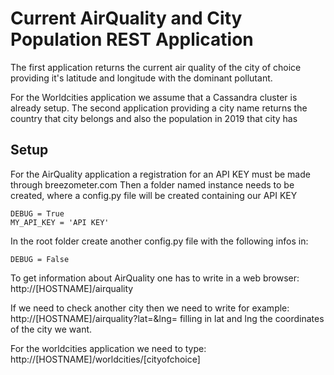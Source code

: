 # Current AirQuality and City Population REST Application

The first application returns the current air quality of the city of choice providing it's latitude and longitude with the dominant pollutant.

For the Worldcities application we assume that a Cassandra cluster is already setup.
The second application providing a city name returns the country that city belongs and also the population in 2019 that city has

## Setup

For the AirQuality application a registration for an API KEY must be made through breezometer.com
Then a folder named   instance  needs to be created, where a config.py file will be created containing our API KEY
```
DEBUG = True
MY_API_KEY = 'API KEY'
```
In the root folder create another config.py file with the following infos in:

```
DEBUG = False
```
To get information about AirQuality one has to write in a web browser: http://[HOSTNAME]/airquality

If we need to check another city then we need to write for example: http://[HOSTNAME]/airquality?lat=&lng= filling in lat and lng the coordinates of the city we want.

For the worldcities application we need to type: http://[HOSTNAME]/worldcities/[cityofchoice]
